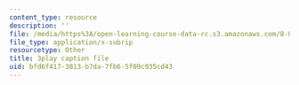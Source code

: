 ```yaml
---
content_type: resource
description: ''
file: /media/https%3A/open-learning-course-data-rc.s3.amazonaws.com/8-04-quantum-physics-i-spring-2016/bfd6f4173813b7da7fb65f09c935cd43_vnyxYtj0mfE.srt
file_type: application/x-subrip
resourcetype: Other
title: 3play caption file
uid: bfd6f417-3813-b7da-7fb6-5f09c935cd43
---
```

